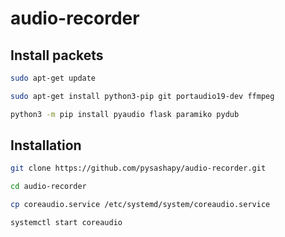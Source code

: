# audio-recorder

## Install packets
```Bash	
sudo apt-get update
```
```Bash	
sudo apt-get install python3-pip git portaudio19-dev ffmpeg
```
```Bash	
python3 -m pip install pyaudio flask paramiko pydub
```
## Installation
```Bash	
git clone https://github.com/pysashapy/audio-recorder.git
```
```Bash
cd audio-recorder
```
```Bash	
cp coreaudio.service /etc/systemd/system/coreaudio.service
```
```Bash	
systemctl start coreaudio
```
